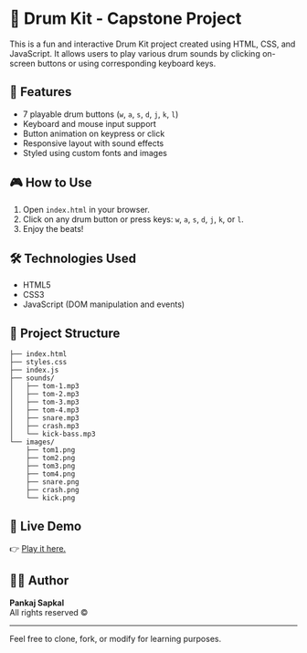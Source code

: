 
# 🥁 Drum Kit - Capstone Project

This is a fun and interactive Drum Kit project created using HTML, CSS, and JavaScript. It allows users to play various drum sounds by clicking on-screen buttons or using corresponding keyboard keys.

## 🚀 Features
- 7 playable drum buttons (`w`, `a`, `s`, `d`, `j`, `k`, `l`)
- Keyboard and mouse input support
- Button animation on keypress or click
- Responsive layout with sound effects
- Styled using custom fonts and images

## 🎮 How to Use
1. Open `index.html` in your browser.
2. Click on any drum button or press keys: `w`, `a`, `s`, `d`, `j`, `k`, or `l`.
3. Enjoy the beats!

## 🛠️ Technologies Used
- HTML5
- CSS3
- JavaScript (DOM manipulation and events)

## 📂 Project Structure
```
├── index.html
├── styles.css
├── index.js
├── sounds/
│   ├── tom-1.mp3
│   ├── tom-2.mp3
│   ├── tom-3.mp3
│   ├── tom-4.mp3
│   ├── snare.mp3
│   ├── crash.mp3
│   └── kick-bass.mp3
└── images/
    ├── tom1.png
    ├── tom2.png
    ├── tom3.png
    ├── tom4.png
    ├── snare.png
    ├── crash.png
    └── kick.png
```


## 🔗 Live Demo

👉 [Play it here.](https://pankaj4532.github.io/Drum-Kit/)

## 👨‍💻 Author
**Pankaj Sapkal**  
All rights reserved ©️

---

Feel free to clone, fork, or modify for learning purposes.
